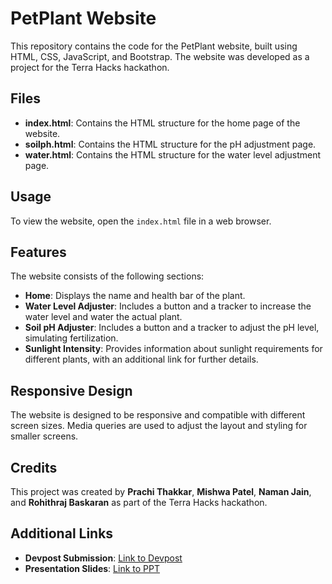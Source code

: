 
<body>

<h1>PetPlant Website</h1>

<p>This repository contains the code for the PetPlant website, built using HTML, CSS, JavaScript, and Bootstrap. The website was developed as a project for the Terra Hacks hackathon.</p>

<h2>Files</h2>
<ul>
    <li><strong>index.html</strong>: Contains the HTML structure for the home page of the website.</li>
    <li><strong>soilph.html</strong>: Contains the HTML structure for the pH adjustment page.</li>
    <li><strong>water.html</strong>: Contains the HTML structure for the water level adjustment page.</li>
</ul>

<h2>Usage</h2>
<p>To view the website, open the <code>index.html</code> file in a web browser.</p>

<h2>Features</h2>
<p>The website consists of the following sections:</p>
<ul>
    <li><strong>Home</strong>: Displays the name and health bar of the plant.</li>
    <li><strong>Water Level Adjuster</strong>: Includes a button and a tracker to increase the water level and water the actual plant.</li>
    <li><strong>Soil pH Adjuster</strong>: Includes a button and a tracker to adjust the pH level, simulating fertilization.</li>
    <li><strong>Sunlight Intensity</strong>: Provides information about sunlight requirements for different plants, with an additional link for further details.</li>
</ul>

<h2>Responsive Design</h2>
<p>The website is designed to be responsive and compatible with different screen sizes. Media queries are used to adjust the layout and styling for smaller screens.</p>

<h2>Credits</h2>
<p>This project was created by <strong>Prachi Thakkar</strong>, <strong>Mishwa Patel</strong>, <strong>Naman Jain</strong>, and <strong>Rohithraj Baskaran</strong> as part of the Terra Hacks hackathon.</p>

<h2>Additional Links</h2>
<ul>
    <li><strong>Devpost Submission</strong>: <a href="https://devpost.com/software/pet-plant#updates">Link to Devpost</a></li>
    <li><strong>Presentation Slides</strong>: <a href="https://docs.google.com/presentation/d/16YEtTG8a5rAolmwZkOSc7O-_kH77hG-0DHcBeyFB0rE/edit#slide=id.g27a0e93db80_4_0">Link to PPT</a></li>
</ul>

</body>

